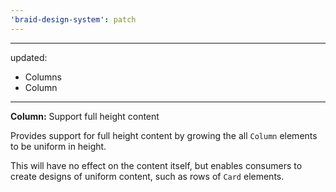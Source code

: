 ```yaml
---
'braid-design-system': patch
---
```


---
updated:
  - Columns
  - Column
---

**Column:** Support full height content

Provides support for full height content by growing the all `Column` elements to be uniform in height.

This will have no effect on the content itself, but enables consumers to create designs of uniform content, such as rows of `Card` elements.
